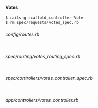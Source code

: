 #### Votes

```bash
$ rails g scaffold_controller Vote
$ rm spec/requests/votes_spec.rb
```

###### config/routes.rb

```ruby

```

###### spec/routing/votes_routing_spec.rb

```ruby

```

###### spec/controllers/votes_controller_spec.rb

```ruby

```

###### app/controllers/votes_controller.rb

```ruby

```

